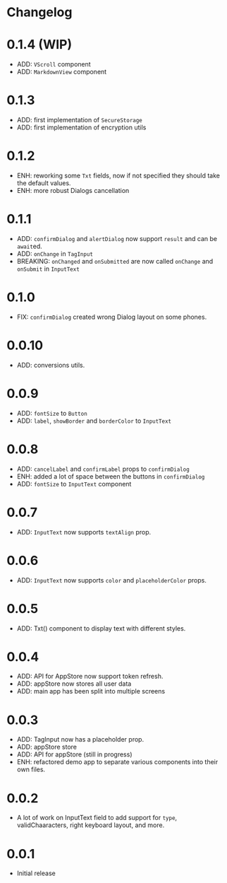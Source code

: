 # Changelog

# 0.1.4 (WIP)

- ADD: `VScroll` component
- ADD: `MarkdownView` component

# 0.1.3

- ADD: first implementation of `SecureStorage`
- ADD: first implementation of encryption utils

# 0.1.2

- ENH: reworking some `Txt` fields, now if not specified they should take the default values.
- ENH: more robust Dialogs cancellation

# 0.1.1

- ADD: `confirmDialog` and `alertDialog` now support `result` and can be `await`ed.
- ADD: `onChange` in `TagInput`
- BREAKING: `onChanged` and `onSubmitted` are now called `onChange` and `onSubmit` in `InputText`

# 0.1.0

- FIX: `confirmDialog` created wrong Dialog layout on some phones.

# 0.0.10

- ADD: conversions utils.

# 0.0.9

- ADD: `fontSize` to `Button`
- ADD: `label`, `showBorder` and `borderColor` to `InputText`

# 0.0.8

- ADD: `cancelLabel` and `confirmLabel` props to `confirmDialog`
- ENH: added a lot of space between the buttons in `confirmDialog`
- ADD: `fontSize` to `InputText` component

# 0.0.7

- ADD: `InputText` now supports `textAlign` prop.

# 0.0.6

- ADD: `InputText` now supports `color` and `placeholderColor` props.

# 0.0.5

- ADD: Txt() component to display text with different styles.

# 0.0.4

- ADD: API for AppStore now support token refresh.
- ADD: appStore now stores all user data
- ADD: main app has been split into multiple screens

# 0.0.3

- ADD: TagInput now has a placeholder prop.
- ADD: appStore store
- ADD: API for appStore (still in progress)
- ENH: refactored demo app to separate various components into their own files.

# 0.0.2

- A lot of work on InputText field to add support for `type`, validChaaracters, right keyboard layout, and more.

# 0.0.1

- Initial release
